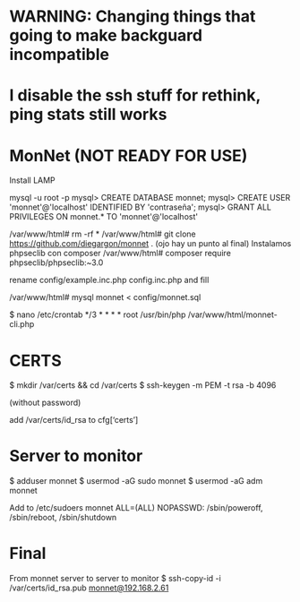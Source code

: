 # WARNING: Changing things that going to make backguard incompatible
# I disable the ssh stuff for  rethink, ping stats still works


# MonNet (NOT READY FOR USE)
Install LAMP

mysql -u root -p
mysql> CREATE DATABASE monnet;
mysql> CREATE USER 'monnet'@'localhost' IDENTIFIED BY 'contraseña';
mysql> GRANT ALL PRIVILEGES ON monnet.* TO 'monnet'@'localhost'

/var/www/html# rm -rf *
/var/www/html# git clone https://github.com/diegargon/monnet .
(ojo hay un punto al final)
Instalamos phpseclib con composer
/var/www/html# composer require phpseclib/phpseclib:~3.0


rename config/example.inc.php config.inc.php and fill

/var/www/html# mysql monnet < config/monnet.sql

$ nano /etc/crontab
*/3 * * * * root /usr/bin/php /var/www/html/monnet-cli.php

# CERTS

$ mkdir /var/certs && cd /var/certs 
$ ssh-keygen -m PEM -t rsa -b 4096

(without password)

add /var/certs/id_rsa to cfg[‘certs’] 

# Server to monitor

$ adduser monnet
$ usermod -aG sudo monnet
$ usermod -aG adm monnet

Add to /etc/sudoers
monnet ALL=(ALL) NOPASSWD: /sbin/poweroff, /sbin/reboot, /sbin/shutdown

# Final
From monnet server to server to monitor
$ ssh-copy-id -i /var/certs/id_rsa.pub monnet@192.168.2.61